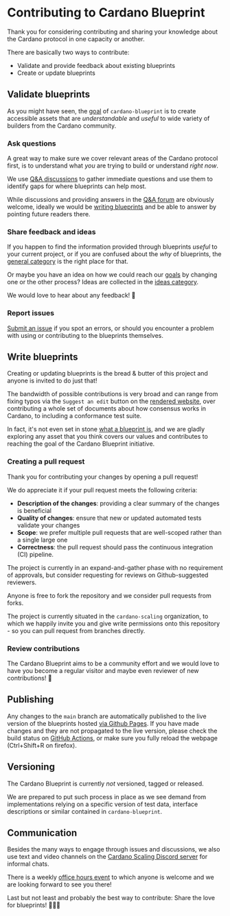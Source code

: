 # Contributing to Cardano Blueprint

Thank you for considering contributing and sharing your knowledge about the Cardano protocol in one capacity or another.

There are basically two ways to contribute:

- Validate and provide feedback about existing blueprints
- Create or update blueprints

## Validate blueprints

As you might have seen, the [goal](https://cardano-scaling.github.io/cardano-blueprint/#goal) of `cardano-blueprint` is to create accessible assets that are _understandable_ and _useful_ to wide variety of builders from the Cardano community.

### Ask questions

A great way to make sure we cover relevant areas of the Cardano protocol first, is to understand what _you_ are trying to build or understand _right now_.

We use [Q&A discussions](https://github.com/cardano-scaling/cardano-blueprint/discussions/new?category=q-a) to gather immediate questions and use them to identify gaps for where blueprints can help most.

While discussions and providing answers in the [Q&A forum](https://github.com/cardano-scaling/cardano-blueprint/discussions/categories/q-a) are obviously welcome, ideally we would be [writing blueprints](#write-blueprints) and be able to answer by pointing future readers there.

### Share feedback and ideas

If you happen to find the information provided through blueprints _useful_ to your current project, or if you are confused about the _why_ of blueprints, the [general category](https://github.com/cardano-scaling/cardano-blueprint/discussions/categories/general) is the right place for that.

Or maybe you have an idea on how we could reach our [goals](https://cardano-scaling.github.io/cardano-blueprint/#goal) by changing one or the other process? Ideas are collected in the [ideas category](https://github.com/cardano-scaling/cardano-blueprint/discussions/categories/ideas).

We would love to hear about any feedback! 💙

### Report issues

[Submit an issue](https://github.com/cardano-scaling/cardano-blueprint/issues/new) if you spot an errors, or should you encounter a problem with using or contributing to the blueprints themselves.

## Write blueprints

Creating or updating blueprints is the bread & butter of this project and anyone is invited to do just that!

The bandwidth of possible contributions is very broad and can range from fixing typos via the `Suggest an edit` <i class="fa fa-edit"></i> button on the [rendered website](https://cardano-scaling.github.io/cardano-blueprint), over contributing a whole set of documents about how consensus works in Cardano, to including a conformance test suite.

In fact, it's not even set in stone [what a blueprint is](https://cardano-scaling.github.io/cardano-blueprint/#what-is-a-blueprint), and we are gladly exploring any asset that you think covers our values and contributes to reaching the goal of the Cardano Blueprint initiative.

### Creating a pull request

Thank you for contributing your changes by opening a pull request!

We do appreciate it if your pull request meets the following criteria:

- **Description of the changes**: providing a clear summary of the changes is beneficial
- **Quality of changes**: ensure that new or updated automated tests validate your changes
- **Scope**: we prefer multiple pull requests that are well-scoped rather than a single large one
- **Correctness**: the pull request should pass the continuous integration (CI) pipeline.

The project is currently in an expand-and-gather phase with no requirement of approvals, but consider requesting for reviews on Github-suggested reviewers.

Anyone is free to fork the repository and we consider pull requests from forks.

The project is currently situated in the `cardano-scaling` organization, to which we happily invite you and give write permissions onto this repository - so you can pull request from branches directly.

### Review contributions

The Cardano Blueprint aims to be a community effort and we would love to have you become a regular visitor and maybe even reviewer of new contributions! 🤝

## Publishing

Any changes to the `main` branch are automatically published to the live version of the blueprints hosted [via Github Pages](https://cardano-scaling.github.io/cardano-blueprint/). If you have made changes and they are not propagated to the live version, please check the build status on [GitHub Actions](https://github.com/cardano-scaling/cardano-blueprint/actions), or make sure you fully reload the webpage (Ctrl+Shift+R on firefox).

## Versioning

The Cardano Blueprint is currently _not_ versioned, tagged or released.

We are prepared to put such process in place as we see demand from implementations relying on a specific version of test data, interface descriptions or similar contained in `cardano-blueprint`.

## Communication

Besides the many ways to engage through issues and discussions, we also use text and video channels on the [Cardano Scaling Discord server](https://discord.gg/47YkBFaTtT) for informal chats.

There is a weekly [office hours event](https://discord.gg/xvmdpdsM?event=1346780137806626816) to which anyone is welcome and we are looking forward to see you there!

Last but not least and probably the best way to contribute: Share the love for blueprints! 📘📐💙

